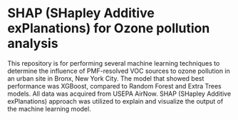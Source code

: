 # SHAP (SHapley Additive exPlanations) for Ozone pollution analysis 
This repository is for performing several machine learning techniques to determine the influence of PMF-resolved VOC sources to ozone pollution in an urban site in Bronx, New York City. The model that showed best performance was XGBoost, compared to Random Forest and Extra Trees models. All data was acquired from USEPA AirNow. SHAP (SHapley Additive exPlanations) approach was utilized  to explain and visualize the output of the machine learning model. 
